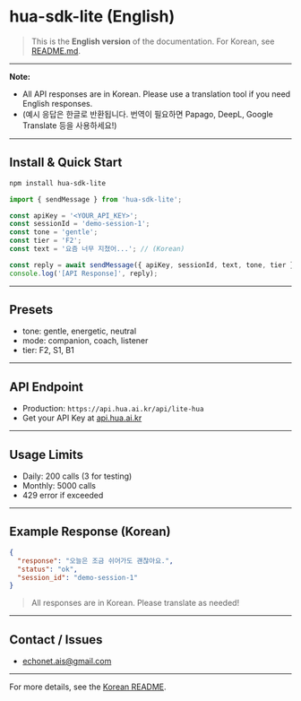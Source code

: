 # hua-sdk-lite (English)

> This is the **English version** of the documentation. For Korean, see [README.md](./README.md).

---

**Note:**

- All API responses are in Korean. Please use a translation tool if you need English responses.
- (예시 응답은 한글로 반환됩니다. 번역이 필요하면 Papago, DeepL, Google Translate 등을 사용하세요!)

---

## **Install & Quick Start**

```bash
npm install hua-sdk-lite
```

```ts
import { sendMessage } from 'hua-sdk-lite';

const apiKey = '<YOUR_API_KEY>';
const sessionId = 'demo-session-1';
const tone = 'gentle';
const tier = 'F2';
const text = '요즘 너무 지쳤어...'; // (Korean)

const reply = await sendMessage({ apiKey, sessionId, text, tone, tier });
console.log('[API Response]', reply);
```

---

## Presets

- tone: gentle, energetic, neutral
- mode: companion, coach, listener
- tier: F2, S1, B1

---

## API Endpoint

- Production: `https://api.hua.ai.kr/api/lite-hua`
- Get your API Key at [api.hua.ai.kr](https://api.hua.ai.kr)

---

## Usage Limits

- Daily: 200 calls (3 for testing)
- Monthly: 5000 calls
- 429 error if exceeded

---

## Example Response (Korean)

```json
{
  "response": "오늘은 조금 쉬어가도 괜찮아요.",
  "status": "ok",
  "session_id": "demo-session-1"
}
```

> All responses are in Korean. Please translate as needed!

---

## Contact / Issues

- <echonet.ais@gmail.com>

---

For more details, see the [Korean README](./README.md).
